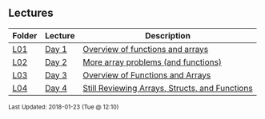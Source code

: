 ## Lectures
| Folder | Lecture | Description|
 | ------------|------------|------------|
 | [L01](./L04) | [ Day 1 ](./L04) | [ Overview of functions and arrays](./L04) |
 | [L02](./L04) | [ Day 2 ](./L04) | [ More array problems (and functions)](./L04) |
 | [L03](./L04) | [ Day 3 ](./L04) | [ Overview of Functions and Arrays](./L04) |
 | [L04](./L04) | [ Day 4 ](./L04) | [ Still Reviewing Arrays, Structs, and Functions](./L04) |

<sup>Last Updated: 2018-01-23 (Tue @ 12:10)</sup>